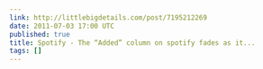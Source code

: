 ```yaml
---
link: http://littlebigdetails.com/post/7195212269
date: 2011-07-03 17:00 UTC
published: true
title: Spotify - The “Added” column on spotify fades as it...
tags: []
---
```



